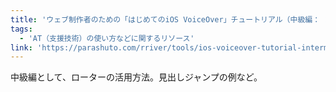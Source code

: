 ```yaml
---
title: 'ウェブ制作者のための「はじめてのiOS VoiceOver」チュートリアル（中級編： ローター）'
tags:
  - 'AT（支援技術）の使い方などに関するリソース'
link: 'https://parashuto.com/rriver/tools/ios-voiceover-tutorial-intermediate'
---
```


中級編として、ローターの活用方法。見出しジャンプの例など。
